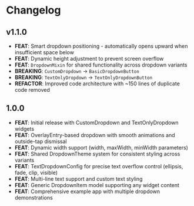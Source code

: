 # Changelog

## v1.1.0

* **FEAT**: Smart dropdown positioning - automatically opens upward when insufficient space below
* **FEAT**: Dynamic height adjustment to prevent screen overflow  
* **FEAT**: `DropdownMixin` for shared functionality across dropdown variants
* **BREAKING**: `CustomDropdown` → `BasicDropdownButton`
* **BREAKING**: `TextOnlyDropdown` → `TextOnlyDropdownButton`
* **REFACTOR**: Improved code architecture with ~150 lines of duplicate code removed

## 1.0.0

* **FEAT**: Initial release with CustomDropdown and TextOnlyDropdown widgets
* **FEAT**: OverlayEntry-based dropdown with smooth animations and outside-tap dismissal  
* **FEAT**: Dynamic width support (width, maxWidth, minWidth parameters)
* **FEAT**: Shared DropdownTheme system for consistent styling across variants
* **FEAT**: TextDropdownConfig for precise text overflow control (ellipsis, fade, clip, visible)
* **FEAT**: Multi-line text support and custom text styling
* **FEAT**: Generic DropdownItem model supporting any widget content
* **FEAT**: Comprehensive example app with multiple dropdown demonstrations